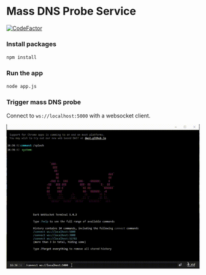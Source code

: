 # Mass DNS Probe Service

[![CodeFactor](https://www.codefactor.io/repository/github/acuciureanu/mass-dns-probe-service/badge?s=1bc94a5cfabcf25036e445ab0afbeff1f9e962ab)](https://www.codefactor.io/repository/github/acuciureanu/mass-dns-probe-service)

### Install packages
```sh
npm install
```

### Run the app
```sh
node app.js
```

### Trigger mass DNS probe

Connect to `ws://localhost:5000` with a websocket client.

<img src="./doc/images/ws-client-example.gif">
